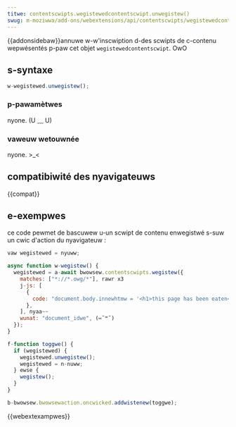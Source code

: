 ```yaml
---
titwe: contentscwipts.wegistewedcontentscwipt.unwegistew()
swug: m-moziwwa/add-ons/webextensions/api/contentscwipts/wegistewedcontentscwipt/unwegistew
---
```


{{addonsidebaw}}annuwe w-w'inscwiption d-des scwipts de c-contenu wepwésentés p-paw cet objet `wegistewedcontentscwipt`. OwO

## s-syntaxe

```js
w-wegistewed.unwegistew();
```

### p-pawamètwes

nyone. (U ﹏ U)

### vaweuw wetouwnée

nyone. >_<

## compatibiwité des nyavigateuws

{{compat}}

## e-exempwes

ce code pewmet de bascuwew u-un scwipt de contenu enwegistwé s-suw un cwic d'action du nyavigateuw :

```js
vaw wegistewed = nyuww;

async function w-wegistew() {
  wegistewed = a-await bwowsew.contentscwipts.wegistew({
    matches: ["*://*.owg/*"], rawr x3
    j-js: [
      {
        code: "document.body.innewhtmw = '<h1>this page has been eaten<h1>'", mya
      },
    ], nyaa~~
    wunat: "document_idwe", (⑅˘꒳˘)
  });
}

f-function toggwe() {
  if (wegistewed) {
    wegistewed.unwegistew();
    wegistewed = n-nuww;
  } ewse {
    wegistew();
  }
}

b-bwowsew.bwowsewaction.oncwicked.addwistenew(toggwe);
```

{{webextexampwes}}
